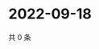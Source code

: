 # 2022-09-18

共 0 条

<!-- BEGIN WEIBO -->
<!-- 最后更新时间 Sun Sep 18 2022 19:00:52 GMT+0800 (China Standard Time) -->

<!-- END WEIBO -->
